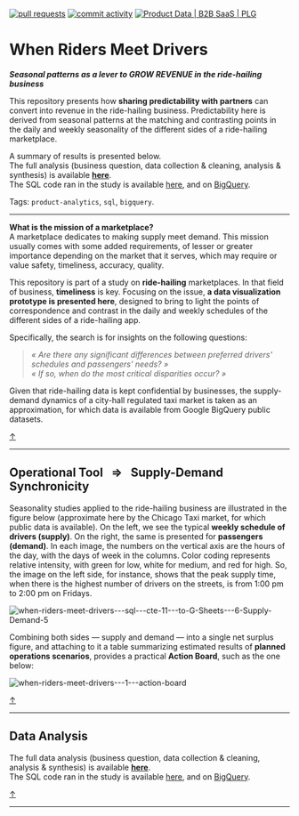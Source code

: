 <!-- [![Stars](https://img.shields.io/github/stars/isis-santos-costa/when-riders-meet-drivers?style=social)](https://github.com/isis-santos-costa/when-riders-meet-drivers/)  -->
<!--  
[![lines of code](https://img.shields.io/tokei/lines/github/isis-santos-costa/when-riders-meet-drivers?color=purple)](https://github.com/isis-santos-costa/when-riders-meet-drivers/) -->
<!-- [![files](https://img.shields.io/github/directory-file-count/isis-santos-costa/when-riders-meet-drivers?color=lightgrey)](https://github.com/isis-santos-costa/when-riders-meet-drivers/) -->
<!-- 
[![contributors](https://img.shields.io/github/contributors/isis-santos-costa/when-riders-meet-drivers?color=lightgrey)](https://www.linkedin.com/in/isis-santos-costa/) -->

[![pull requests](https://img.shields.io/github/issues-pr-closed/isis-santos-costa/when-riders-meet-drivers?color=brightgreen)](https://github.com/isis-santos-costa/when-riders-meet-drivers/pulls?q=is%3Apr)
[![commit activity](https://img.shields.io/github/commit-activity/y/isis-santos-costa/when-riders-meet-drivers)](https://github.com/isis-santos-costa/when-riders-meet-drivers/)
[![Product Data | B2B SaaS | PLG](https://img.shields.io/badge/product%20data%20%7C%20b2b%20saas%20%7C%20plg-%E2%98%95-purple)](https://www.linkedin.com/in/isis-santos-costa/)   

<!-- <div id="user-content-toc"><ul><summary><h2 style="display: inline-block;">💹 when-riders-meet-drivers • Creating predictability to GROW REVENUE</h2></summary></ul></div> -->

# When Riders Meet Drivers
__*Seasonal patterns as a lever to GROW REVENUE in the ride-hailing business*__

This repository presents how **sharing predictability with partners** can convert into revenue in the ride-hailing business. Predictability here is derived from seasonal patterns at the matching and contrasting points in the daily and weekly seasonality of the different sides of a ride-hailing marketplace.  

A summary of results is presented below.  
The full analysis (business question, data collection & cleaning, analysis & synthesis) is available **[here](data-analysis.md)**.  
The SQL code ran in the study is available [here](when-riders-meet-drivers.sql), and on [BigQuery](https://console.cloud.google.com/bigquery?sq=547152705700:2c2438efe4534dfab31839bfa6bdb742).  

Tags: `product-analytics`, `sql`, `bigquery`.  

___

<!-- -------------------------------------------------------------------------------------------------------------------------------------->
<!-- Intro -->
**What is the mission of a marketplace?**  
A marketplace dedicates to making supply meet demand. This mission usually comes with some added requirements, of lesser or greater importance depending on the market that it serves, which may require or value safety, timeliness, accuracy, quality.  

This repository is part of a study on **ride-hailing** marketplaces. In that field of business, **timeliness** is key. Focusing on the issue, **a data visualization prototype is presented here**, designed to bring to light the points of correspondence and contrast in the daily and weekly schedules of the different sides of a ride-hailing app.  

Specifically, the search is for insights on the following questions:  

> <i> « Are there any significant differences between preferred drivers' schedules and passengers' needs? » </i>  
> <i> « If so, when do the most critical disparities occur? » </i> 

Given that ride-hailing data is kept confidential by businesses, the supply-demand dynamics of a city-hall regulated taxi market is taken as an approximation, for which data is available from Google BigQuery public datasets.

[↑](#when-riders-meet-drivers)   

___

<!-- ----------------------------------------------------------------------------------------------------------------------------------- -->
<!-- Operational tool ⇒ Supply-demand synchronicity -->

## Operational Tool &nbsp; ⇒ &nbsp; Supply-Demand Synchronicity  

Seasonality studies applied to the ride-hailing business are illustrated in the figure below (approximate here by the Chicago Taxi market, for which public data is available). On the left, we see the typical **weekly schedule of drivers (supply)**. On the right, the same is presented for **passengers (demand)**. In each image, the numbers on the vertical axis are the hours of the day, with the days of week in the columns. Color coding represents relative intensity, with green for low, white for medium, and red for high. So, the image on the left side, for instance, shows that the peak supply time, when there is the highest number of drivers on the streets, is from 1:00 pm to 2:00 pm on Fridays.  

![when-riders-meet-drivers---sql---cte-11---to-G-Sheets---6-Supply-Demand-5](https://user-images.githubusercontent.com/58894233/232947737-88196b46-292c-4045-ae83-a6ed45d6457e.png)  
  
Combining both sides — supply and demand — into a single net surplus figure, and attaching to it a table summarizing estimated results of **planned operations scenarios**, provides a practical **Action Board**, such as the one below:

![when-riders-meet-drivers---1---action-board](https://github.com/isis-santos-costa/when-riders-meet-drivers/assets/58894233/fd77eef6-3c3d-4815-96fe-f3906e831380)  

[↑](#when-riders-meet-drivers)   

___

<!-- ----------------------------------------------------------------------------------------------------------------------------------- -->
<!-- Data Analysis -->

## Data Analysis  

The full data analysis (business question, data collection & cleaning, analysis & synthesis) is available **[here](data-analysis.md)**.  
The SQL code ran in the study is available [here](when-riders-meet-drivers.sql), and on [BigQuery](https://console.cloud.google.com/bigquery?sq=547152705700:2c2438efe4534dfab31839bfa6bdb742).  

[↑](#when-riders-meet-drivers)   

___

